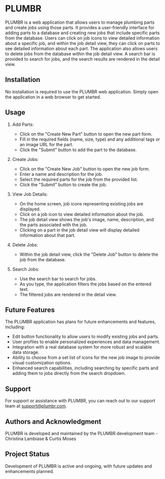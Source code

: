 # PLUMBR

PLUMBR is a web application that allows users to manage plumbing parts and create jobs using those parts. It provides a user-friendly interface for adding parts to a database and creating new jobs that include specific parts from the database. Users can click on job icons to view detailed information about a specific job, and within the job detail view, they can click on parts to see detailed information about each part. The application also allows users to delete jobs from the database within the job detail view. A search bar is provided to search for jobs, and the search results are rendered in the detail view.

## Installation

No installation is required to use the PLUMBR web application. Simply open the application in a web browser to get started.

## Usage

1. Add Parts:
   - Click on the "Create New Part" button to open the new part form.
   - Fill in the required fields (name, size, type) and any additional tags or an image URL for the part.
   - Click the "Submit" button to add the part to the database.

2. Create Jobs:
   - Click on the "Create New Job" button to open the new job form.
   - Enter a name and description for the job.
   - Select the required parts for the job from the provided list.
   - Click the "Submit" button to create the job.

3. View Job Details:
   - On the home screen, job icons representing existing jobs are displayed.
   - Click on a job icon to view detailed information about the job.
   - The job detail view shows the job's image, name, description, and the parts associated with the job.
   - Clicking on a part in the job detail view will display detailed information about that part.

4. Delete Jobs:
   - Within the job detail view, click the "Delete Job" button to delete the job from the database.

5. Search Jobs:
   - Use the search bar to search for jobs.
   - As you type, the application filters the jobs based on the entered text.
   - The filtered jobs are rendered in the detail view.

## Future Features

The PLUMBR application has plans for future enhancements and features, including:

- Edit button functionality to allow users to modify existing jobs and parts.
- User profiles to enable personalized experiences and data management.
- Integration with a real database system for more robust and scalable data storage.
- Ability to choose from a set list of icons for the new job image to provide visual customization options.
- Enhanced search capabilities, including searching by specific parts and adding them to jobs directly from the search dropdown.

## Support

For support or assistance with PLUMBR, you can reach out to our support team at [support@plumbr.com](mailto:support@plumbr.com).


## Authors and Acknowledgment

PLUMBR is developed and maintained by the PLUMBR development team - Christina Lambiase & Curtis Moses


## Project Status

Development of PLUMBR is active and ongoing, with future updates and enhancements planned.